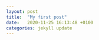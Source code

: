```yaml
---
layout: post
title:  "My first post"
date:   2020-11-25 16:13:48 +0100
categories: jekyll update
---
```


